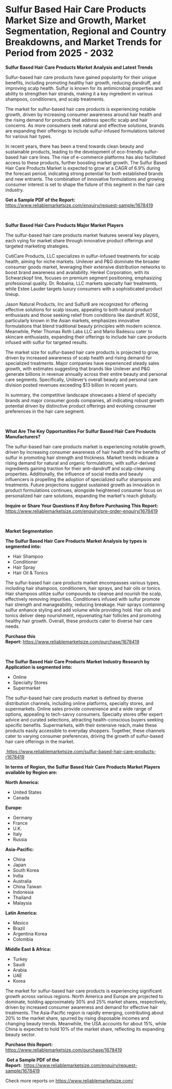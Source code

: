 <p><h1>Sulfur Based Hair Care Products Market Size and Growth, Market Segmentation, Regional and Country Breakdowns, and Market Trends for Period from 2025 -  2032</h1></p><p><strong>Sulfur Based Hair Care Products Market Analysis and Latest Trends</strong></p>
<p><p>Sulfur-based hair care products have gained popularity for their unique benefits, including promoting healthy hair growth, reducing dandruff, and improving scalp health. Sulfur is known for its antimicrobial properties and ability to strengthen hair strands, making it a key ingredient in various shampoos, conditioners, and scalp treatments. </p><p>The market for sulfur-based hair care products is experiencing notable growth, driven by increasing consumer awareness around hair health and the rising demand for products that address specific scalp and hair concerns. As more consumers seek natural and effective solutions, brands are expanding their offerings to include sulfur-infused formulations tailored for various hair types.</p><p>In recent years, there has been a trend towards clean beauty and sustainable products, leading to the development of eco-friendly sulfur-based hair care lines. The rise of e-commerce platforms has also facilitated access to these products, further boosting market growth. The Sulfur Based Hair Care Products Market is expected to grow at a CAGR of 6.9% during the forecast period, indicating strong potential for both established brands and new entrants. The combination of innovative formulations and growing consumer interest is set to shape the future of this segment in the hair care industry.</p></p>
<p><strong>Get a Sample PDF of the Report:&nbsp;</strong> <a href="https://www.reliablemarketsize.com/enquiry/request-sample/1678419?utm_campaign=2565&utm_medium=2&utm_source=Github&utm_content=ia&utm_term=24032025&utm_id=sulfur-based-hair-care-products">https://www.reliablemarketsize.com/enquiry/request-sample/1678419</a></p>
<p>&nbsp;</p>
<p><strong>Sulfur Based Hair Care Products Major Market Players</strong></p>
<p><p>The sulfur-based hair care products market features several key players, each vying for market share through innovative product offerings and targeted marketing strategies. </p><p>CutiCare Products, LLC specializes in sulfur-infused treatments for scalp health, aiming for niche markets. Unilever and P&G dominate the broader consumer goods market, leveraging their extensive distribution networks to boost brand awareness and availability. Henkel Corporation, with its Schwarzkopf line, focuses on premium segment positioning, emphasizing professional quality. Dr. Robaina, LLC markets specialty hair treatments, while Estee Lauder targets luxury consumers with a sophisticated product lineup.</p><p>Jason Natural Products, Inc and Sulfur8 are recognized for offering effective solutions for scalp issues, appealing to both natural product enthusiasts and those seeking relief from conditions like dandruff. KOSE, particularly known in the Asian markets, emphasizes innovative formulations that blend traditional beauty principles with modern science. Meanwhile, Peter Thomas Roth Labs LLC and Mario Badescu cater to skincare enthusiasts, expanding their offerings to include hair care products infused with sulfur for targeted results.</p><p>The market size for sulfur-based hair care products is projected to grow, driven by increased awareness of scalp health and rising demand for specialized treatments. Major companies have experienced steady sales growth, with estimates suggesting that brands like Unilever and P&G generate billions in revenue annually across their entire beauty and personal care segments. Specifically, Unilever’s overall beauty and personal care division posted revenues exceeding $13 billion in recent years.</p><p>In summary, the competitive landscape showcases a blend of specialty brands and major consumer goods companies, all indicating robust growth potential driven by distinctive product offerings and evolving consumer preferences in the hair care segment.</p></p>
<p>&nbsp;</p>
<p><strong>What Are The Key Opportunities For Sulfur Based Hair Care Products Manufacturers?</strong></p>
<p><p>The sulfur-based hair care products market is experiencing notable growth, driven by increasing consumer awareness of hair health and the benefits of sulfur in promoting hair strength and thickness. Market trends indicate a rising demand for natural and organic formulations, with sulfur-derived ingredients gaining traction for their anti-dandruff and scalp-cleansing properties. Additionally, the influence of social media and beauty influencers is propelling the adoption of specialized sulfur shampoos and treatments. Future projections suggest sustained growth as innovation in product formulations continues, alongside heightened consumer focus on personalized hair care solutions, expanding the market's reach globally.</p></p>
<p><strong>Inquire or Share Your Questions If Any Before Purchasing This Report:</strong> <a href="https://www.reliablemarketsize.com/enquiry/pre-order-enquiry/1678419?utm_campaign=2565&utm_medium=2&utm_source=Github&utm_content=ia&utm_term=24032025&utm_id=sulfur-based-hair-care-products">https://www.reliablemarketsize.com/enquiry/pre-order-enquiry/1678419</a></p>
<p>&nbsp;</p>
<p><strong>Market Segmentation</strong></p>
<p><strong>The Sulfur Based Hair Care Products Market Analysis by types is segmented into:</strong></p>
<p><ul><li>Hair Shampoo</li><li>Conditioner</li><li>Hair Spray</li><li>Hair Oil & Tonics</li></ul></p>
<p><p>The sulfur-based hair care products market encompasses various types, including hair shampoos, conditioners, hair sprays, and hair oils or tonics. Hair shampoos utilize sulfur compounds to cleanse and nourish the scalp, effectively removing impurities. Conditioners infused with sulfur promote hair strength and manageability, reducing breakage. Hair sprays containing sulfur enhance styling and add volume while providing hold. Hair oils and tonics deliver deep nourishment, rejuvenating hair follicles and promoting healthy hair growth. Overall, these products cater to diverse hair care needs.</p></p>
<p><strong>Purchase this Report:&nbsp;</strong><a href="https://www.reliablemarketsize.com/purchase/1678419?utm_campaign=2565&utm_medium=2&utm_source=Github&utm_content=ia&utm_term=24032025&utm_id=sulfur-based-hair-care-products">https://www.reliablemarketsize.com/purchase/1678419</a></p>
<p>&nbsp;</p>
<p><strong>The Sulfur Based Hair Care Products Market Industry Research by Application is segmented into:</strong></p>
<p><ul><li>Online</li><li>Specialty Stores</li><li>Supermarket</li></ul></p>
<p><p>The sulfur-based hair care products market is defined by diverse distribution channels, including online platforms, specialty stores, and supermarkets. Online sales provide convenience and a wide range of options, appealing to tech-savvy consumers. Specialty stores offer expert advice and curated selections, attracting health-conscious buyers seeking specific benefits. Supermarkets, with their extensive reach, make these products easily accessible to everyday shoppers. Together, these channels cater to varying consumer preferences, driving the growth of sulfur-based hair care offerings in the market.</p></p>
<p><a href="https://www.reliablemarketsize.com/sulfur-based-hair-care-products-r1678419?utm_campaign=2565&utm_medium=2&utm_source=Github&utm_content=ia&utm_term=24032025&utm_id=sulfur-based-hair-care-products">&nbsp;https://www.reliablemarketsize.com/sulfur-based-hair-care-products-r1678419</a></p>
<p><strong>In terms of Region, the Sulfur Based Hair Care Products Market Players available by Region are:</strong></p>
<p>
    <p> <strong> North America: </strong>
        <ul>
            <li>United States</li>
            <li>Canada</li>
        </ul>
        </p> 
    <p> <strong> Europe: </strong>
        <ul>
            <li>Germany</li>
            <li>France</li>
            <li>U.K.</li>
            <li>Italy</li>
            <li>Russia</li>
        </ul>
        </p> 
    <p> <strong> Asia-Pacific: </strong>
        <ul>
            <li>China</li>
            <li>Japan</li>
            <li>South Korea</li>
            <li>India</li>
            <li>Australia</li>
            <li>China Taiwan</li>
            <li>Indonesia</li>
            <li>Thailand</li>
            <li>Malaysia</li>
        </ul>
        </p> 
    <p> <strong> Latin America: </strong>
        <ul>
            <li>Mexico</li>
            <li>Brazil</li>
            <li>Argentina Korea</li>
            <li>Colombia</li>
        </ul>
        </p> 
    <p> <strong> Middle East & Africa: </strong>
        <ul>
            <li>Turkey</li>
            <li>Saudi</li>
            <li>Arabia</li>
            <li>UAE</li>
            <li>Korea</li>
        </ul>
    </p>
    </p>
<p><p>The market for sulfur-based hair care products is experiencing significant growth across various regions. North America and Europe are projected to dominate, holding approximately 30% and 25% market shares, respectively, driven by increased consumer awareness and demand for effective hair treatments. The Asia-Pacific region is rapidly emerging, contributing about 20% to the market share, spurred by rising disposable incomes and changing beauty trends. Meanwhile, the USA accounts for about 15%, while China is expected to hold 10% of the market share, reflecting its expanding beauty sector.</p></p>
<p><strong>Purchase this Report: </strong><a href="https://www.reliablemarketsize.com/purchase/1678419?utm_campaign=2565&utm_medium=2&utm_source=Github&utm_content=ia&utm_term=24032025&utm_id=sulfur-based-hair-care-products">https://www.reliablemarketsize.com/purchase/1678419</a></p>
<p>&nbsp;<strong>Get a Sample PDF of the Report:&nbsp;&nbsp;</strong><a href="https://www.reliablemarketsize.com/enquiry/request-sample/1678419?utm_campaign=2565&utm_medium=2&utm_source=Github&utm_content=ia&utm_term=24032025&utm_id=sulfur-based-hair-care-products">https://www.reliablemarketsize.com/enquiry/request-sample/1678419</a></p>
<p><strong></strong></p>
<p>Check more reports on <a href="https://www.reliablemarketsize.com/?utm_campaign=2565&utm_medium=2&utm_source=Github&utm_content=ia&utm_term=24032025&utm_id=sulfur-based-hair-care-products">https://www.reliablemarketsize.com/</a></p>